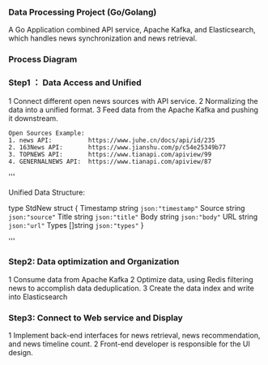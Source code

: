 ### Data Processing Project (Go/Golang) ###
A Go Application combined API service, Apache Kafka, and Elasticsearch,  which handles news synchronization and news retrieval. 





### Process Diagram

    








### Step1 ： Data Access and Unified ###

1 Connect different open news sources with API service.
2 Normalizing the data into a unified format. 
3 Feed data from the Apache Kafka and pushing it downstream.

```
Open Sources Example: 
1. news API:          https://www.juhe.cn/docs/api/id/235
2. 163News API:       https://www.jianshu.com/p/c54e25349b77
3. TOPNEWS API:       https://www.tianapi.com/apiview/99
4. GENERNALNEWS API:  https://www.tianapi.com/apiview/87

```

'''

Unified Data Structure:

type StdNew struct {
	Timestamp string   `json:"timestamp"`
	Source    string   `json:"source"`
	Title     string   `json:"title"`
	Body      string   `json:"body"`
	URL       string   `json:"url"`
	Types     []string `json:"types"`
}

'''



### Step2: Data optimization and Organization ###

1 Consume data from Apache Kafka
2 Optimize data, using Redis filtering news to accomplish data deduplication.
3 Create the data index and write into Elasticsearch






### Step3: Connect to Web service and Display ###

1 Implement back-end interfaces for news retrieval, news recommendation, and news timeline count.
2 Front-end developer is responsible for the UI design.

 


